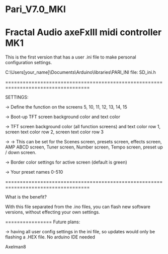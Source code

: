 # Pari_V7.0_MKI
 Fractal Audio axeFxIII midi controller MK1 
 ===================================================================================
 
 This is the first version that has a user .ini file to make personal configuration settings.
 
 C:\Users\[your_name]\Documents\Arduino\libraries\PARI_INI
 file: SD_ini.h
 
 ===================================================================================
 
 SETTINGS:
 
 -> Define the function on the screens 5, 10, 11, 12, 13, 14, 15
 
 -> Boot-up TFT screen background color and text color
 
 -> TFT screen background color (all function screens) and  text color row 1, screen text color row 2, screen text color row 3
 
 -> -> This can be set for the Scenes screen, presets screen, effects screen, AMP ABCD screen, Tuner screen, Number screen, Tempo screen, preset up / down screen.
 
 -> Border color settings for active screen (default is green)
 
 -> Your preset names 0-510
 
 ===================================================================================
 
 What is the benefit?
 
 With this file separated from the .ino files,  you can flash new software versions, without effecting your own settings.


================
Future plans:

-> having all user config settings in the ini file, so updates would only be flashing a .HEX file.  No arduino IDE needed



Axelman8
